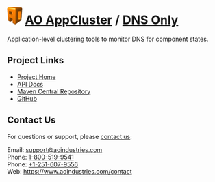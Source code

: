 # [<img src="ao-logo.png" alt="AO Logo" width="35" height="40">](https://www.aoindustries.com/) [AO AppCluster](https://www.aoindustries.com/ao-appcluster/) / [DNS Only](https://www.aoindustries.com/ao-appcluster/dnsonly/)
Application-level clustering tools to monitor DNS for component states.

## Project Links
* [Project Home](https://www.aoindustries.com/ao-appcluster/dnsonly/)
* [API Docs](https://www.aoindustries.com/ao-appcluster/dnsonly/apidocs/)
* [Maven Central Repository](https://search.maven.org/#search|gav|1|g:%22com.aoindustries%22%20AND%20a:%22ao-appcluster-dnsonly%22)
* [GitHub](https://github.com/aoindustries/ao-appcluster-dnsonly)

## Contact Us
For questions or support, please [contact us](https://www.aoindustries.com/contact):

Email: [support@aoindustries.com](mailto:support@aoindustries.com)  
Phone: [1-800-519-9541](tel:1-800-519-9541)  
Phone: [+1-251-607-9556](tel:+1-251-607-9556)  
Web: https://www.aoindustries.com/contact

